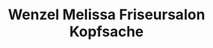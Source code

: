 ---
title: "Wenzel Melissa Friseursalon Kopfsache"
url: /schoeffengrund/wenzel-melissa-friseursalon-kopfsache/
shop: Friseur
---